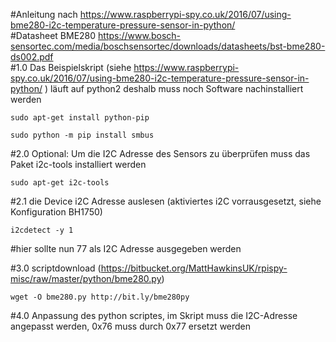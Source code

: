 #Anleitung nach https://www.raspberrypi-spy.co.uk/2016/07/using-bme280-i2c-temperature-pressure-sensor-in-python/ </br >
#Datasheet BME280 https://www.bosch-sensortec.com/media/boschsensortec/downloads/datasheets/bst-bme280-ds002.pdf </br >
#1.0 Das Beispielskript (siehe https://www.raspberrypi-spy.co.uk/2016/07/using-bme280-i2c-temperature-pressure-sensor-in-python/ ) läuft auf python2 deshalb muss noch Software nachinstalliert werden

```
sudo apt-get install python-pip
```
```
sudo python -m pip install smbus
```
#2.0 Optional: Um die I2C Adresse des Sensors zu überprüfen muss das Paket i2c-tools installiert werden
```
sudo apt-get i2c-tools
```
#2.1 die Device i2C Adresse auslesen (aktiviertes i2C vorrausgesetzt, siehe Konfiguration BH1750)
```
i2cdetect -y 1
```
#hier sollte nun 77 als I2C Adresse ausgegeben werden 

#3.0 scriptdownload (https://bitbucket.org/MattHawkinsUK/rpispy-misc/raw/master/python/bme280.py)

```
wget -O bme280.py http://bit.ly/bme280py
````

#4.0 Anpassung des python scriptes, im Skript muss die I2C-Adresse angepasst werden, 0x76 muss durch 0x77 ersetzt werden
